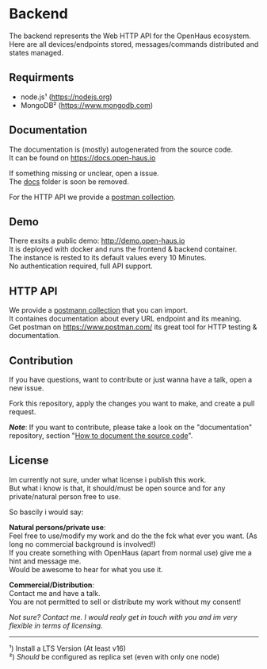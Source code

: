 # Backend
The backend represents the Web HTTP API for the OpenHaus ecosystem.<br />
Here are all devices/endpoints stored, messages/commands distributed and states managed.


## Requirments
- node.js¹ (https://nodejs.org)
- MongoDB² (https://www.mongodb.com)


## Documentation
The documentation is (mostly) autogenerated from the source code.<br />
It can be found on https://docs.open-haus.io<br />

If something missing or unclear, open a issue.<br />
The [docs](docs) folder is soon be removed.

For the HTTP API we provide a [postman collection](postman.json).


## Demo
There exsits a public demo: http://demo.open-haus.io<br />
It is deployed with docker and runs the frontend & backend container.<br />
The instance is rested to its default values every 10 Minutes.<br />
No authentication required, full API support.


## HTTP API
We provide a [postmann collection](./postman.json) that you can import.<br />
It containes documentation about every URL endpoint and its meaning.<br />
Get postman on https://www.postman.com/ its great tool for HTTP testing & documentation.

## Contribution
If you have questions, want to contribute or just wanna have a talk, open a new issue.

Fork this repository, apply the changes you want to make, and create a pull request.

__*Note*__: If you want to contribute, please take a look on the "documentation" repository, section "[How to document the source code](https://github.com/OpenHausIO/documentation#how-to-document-the-source-code)".


## License
Im currently not sure, under what license i publish this work.<br />
But what i know is that, it should/must be open source and for any private/natural person free to use.

So bascily i would say:

__Natural persons/private use__:<br />
Feel free to use/modify my work and do the the fck what ever you want. (As long no commercial background is involved!)<br />
If you create something with OpenHaus (apart from normal use) give me a hint and message me.<br />
Would be awesome to hear for what you use it.

__Commercial/Distribution__:<br />
Contact me and have a talk. <br /> 
You are not permitted to sell or distribute my work without my consent!

*Not sure? Contact me. I would realy get in touch with you and im very flexible in terms of licensing.*

----
¹) Install a LTS Version (At least v16)<br />
²) *Should* be configured as replica set (even with only one node)